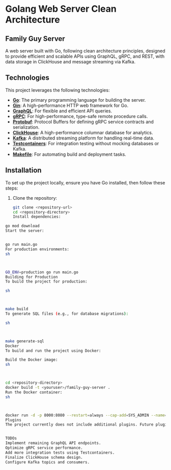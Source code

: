 # Golang Web Server Clean Architecture
## Family Guy Server

A web server built with Go, following clean architecture principles, designed to provide efficient and scalable APIs using GraphQL, gRPC, and REST, with data storage in ClickHouse and message streaming via Kafka.

## Technologies

This project leverages the following technologies:

- **[Go](https://golang.org/)**: The primary programming language for building the server.
- **[Gin](https://github.com/gin-gonic/gin)**: A high-performance HTTP web framework for Go.
- **[GraphQL](https://graphql.org/)**: For flexible and efficient API queries.
- **[gRPC](https://grpc.io/)**: For high-performance, type-safe remote procedure calls.
- **[Protobuf](https://protobuf.dev/)**: Protocol Buffers for defining gRPC service contracts and serialization.
- **[ClickHouse](https://clickhouse.com/)**: A high-performance columnar database for analytics.
- **[Kafka](https://kafka.apache.org/)**: A distributed streaming platform for handling real-time data.
- **[Testcontainers](https://testcontainers.org/)**: For integration testing without mocking databases or Kafka.
- **[Makefile](https://www.gnu.org/software/make/)**: For automating build and deployment tasks.

## Installation

To set up the project locally, ensure you have Go installed, then follow these steps:

1. Clone the repository:
   ```sh
   git clone <repository-url>
   cd <repository-directory>
   Install dependencies:
   ```
```sh
go mod download
Start the server:
```
```sh

go run main.go
For production environments:
sh



GO_ENV=production go run main.go
Building for Production
To build the project for production:

sh



make build
To generate SQL files (e.g., for database migrations):

sh



make generate-sql
Docker
To build and run the project using Docker:

Build the Docker image:
sh



cd <repository-directory>
docker build -t <youruser>/family-guy-server .
Run the Docker container:
sh



docker run -d -p 8000:8080 --restart=always --cap-add=SYS_ADMIN --name=family-guy-server <youruser>/family-guy-server
Plugins
The project currently does not include additional plugins. Future plugins will be documented here with usage instructions.


TODOs
Implement remaining GraphQL API endpoints.
Optimize gRPC service performance.
Add more integration tests using Testcontainers.
Finalize ClickHouse schema design.
Configure Kafka topics and consumers.